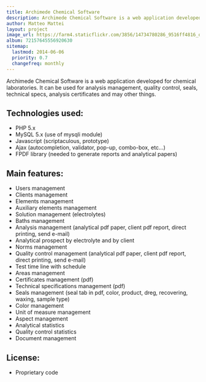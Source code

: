 ```yaml
---
title: Archimede Chemical Software
description: Archimede Chemical Software is a web application developed for chemical laboratories. It can be used for analysis management, quality control, seals, technical specs, analysis certificates and may other things.
author: Matteo Mattei
layout: project
image_url: https://farm4.staticflickr.com/3856/14734780286_9516ff4816_o.jpg 
album: 72157645556920630
sitemap:
  lastmod: 2014-06-06
  priority: 0.7
  changefreq: monthly
---
```


Archimede Chemical Software is a web application developed for chemical laboratories. It can be used for analysis management, quality control, seals, technical specs, analysis certificates and may other things.

Technologies used:
------------------
 - PHP 5.x
 - MySQL 5.x (use of mysqli module)
 - Javascript (scriptaculous, prototype)
 - Ajax (autocompletion, validator, pop-up, combo-box, etc...)
 - FPDF library (needed to generate reports and analytical papers)

Main features:
--------
 - Users management
 - Clients management
 - Elements management
 - Auxiliary elements management
 - Solution management (electrolytes)
 - Baths management
 - Analysis management (analytical pdf paper, client pdf report, direct printing, send e-mail)
 - Analytical prospect by electrolyte and by client
 - Norms management
 - Quality control management (analytical pdf paper, client pdf report, direct printing, send e-mail)
 - Test time line with schedule
 - Areas management
 - Certificates management (pdf)
 - Technical specifications management (pdf)
 - Seals management (seal tab in pdf, color, product, dreg, recovering, waxing, sample type)
 - Color management
 - Unit of measure management
 - Aspect management
 - Analytical statistics
 - Quality control statistics
 - Document management

License:
--------
 - Proprietary code 

